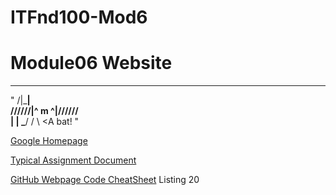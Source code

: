 # ITFnd100-Mod6

# Module06 Website
---
"
            /|___|\
/\/\/\/\/\/\|^ m ^|/\/\/\/\/\/\
            |     |
             \___/
            /     \  <A bat!
  "

[Google Homepage](https://www.google.com "Google's Homepage")

[Typical Assignment Document](https://github.com/rootrUW/ITFnd100-Mod06/blob/master/_A_Typical_Assignment_Document.pdf)

[GitHub Webpage Code CheatSheet](https://github.com/adam-p/markdown-here/wiki/Markdown-Cheatsheet)
Listing 20
